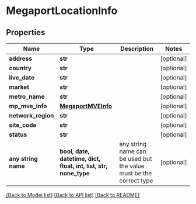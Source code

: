 # MegaportLocationInfo


## Properties
Name | Type | Description | Notes
------------ | ------------- | ------------- | -------------
**address** | **str** |  | [optional] 
**country** | **str** |  | [optional] 
**live_date** | **str** |  | [optional] 
**market** | **str** |  | [optional] 
**metro_name** | **str** |  | [optional] 
**mp_mve_info** | [**MegaportMVEInfo**](MegaportMVEInfo.md) |  | [optional] 
**network_region** | **str** |  | [optional] 
**site_code** | **str** |  | [optional] 
**status** | **str** |  | [optional] 
**any string name** | **bool, date, datetime, dict, float, int, list, str, none_type** | any string name can be used but the value must be the correct type | [optional]

[[Back to Model list]](../README.md#documentation-for-models) [[Back to API list]](../README.md#documentation-for-api-endpoints) [[Back to README]](../README.md)


